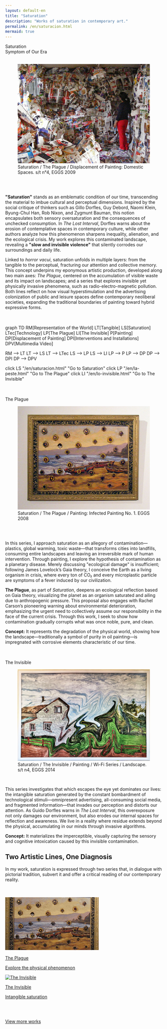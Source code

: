 ```yaml
---
layout: default-en
title: "Saturation"
description: "Works of saturation in contemporary art."
permalink: /en/saturacion.html
mermaid: true
---
```


<div class="titulo">Saturation</div>
<div class="subtitulo">Symptom of Our Era</div>
<br>

<figure class="imagen-con-caption">
  <img src="/assets/img/la-saturacion-cocina-cubierta-086.jpg" alt="Saturation – Manifestation of Excess" loading="lazy">
  <figcaption>Saturation / The Plague / Displacement of Painting: Domestic Spaces. s/t n°4, EGGS 2009</figcaption>
</figure>
<br><br>
<div class="parrafo"> 
  <p> 
    <strong>"Saturation"</strong> stands as an emblematic condition of our time, transcending the material to imbue cultural and perceptual dimensions. Inspired by the social critique of thinkers such as Gillo Dorfles, Guy Debord, Naomi Klein, Byung-Chul Han, Rob Nixon, and Zygmunt Bauman, this notion encapsulates both sensory oversaturation and the consequences of unchecked consumption. In <em>The Lost Interval</em>, Dorfles warns about the erosion of contemplative spaces in contemporary culture, while other authors analyze how this phenomenon sharpens inequality, alienation, and the ecological crisis. My work explores this contaminated landscape, revealing a <strong>"slow and invisible violence"</strong> that silently corrodes our surroundings and daily life.
  </p>
  <p>
    Linked to <em>horror vacui</em>, saturation unfolds in multiple layers: from the tangible to the perceptual, fracturing our attention and collective memory. This concept underpins my eponymous artistic production, developed along two main axes: <em>The Plague</em>, centered on the accumulation of visible waste and its impact on landscapes; and a series that explores invisible yet physically invasive phenomena, such as radio-electro-magnetic pollution. Both lines reflect on how visual hyperstimulation and the advertising colonization of public and leisure spaces define contemporary neoliberal societies, expanding the traditional boundaries of painting toward hybrid expressive forms.
  </p> 
</div>
<br><br>
<div class="mermaid">
graph TD
  RM[Representation of the World]
  LT[Tangible]
  LS[Saturation]
  LTec[Technology]
  LP[The Plague]
  LI[The Invisible]
  P[Painting]
  DP[Displacement of Painting]
  DPI[Interventions and Installations]
  DPV[Multimedia Video]

  RM --> LT
  LT --> LS
  LT --> LTec
  LS --> LP
  LS --> LI
  LP --> P
  LP --> DP
  DP --> DPI
  DP --> DPV

  click LS "/en/saturacion.html" "Go to Saturation"
  click LP "/en/la-peste.html" "Go to The Plague"
  click LI "/en/lo-invisible.html" "Go to The Invisible"
</div>
<br>
<br>
<div class="subtitulo">The Plague</div>
<figure class="imagen-con-caption">
  <img src="/assets/img/la-peste---pintura01.jpg" alt="Saturation – The Plague" loading="lazy">
  <figcaption>Saturation / The Plague / Painting: Infected Painting No. 1. EGGS 2008</figcaption>
</figure>
<br><br>

<div class="parrafo">
  <p>
    In this series, I approach saturation as an allegory of contamination—plastics, global warming, toxic waste—that transforms cities into landfills, consuming entire landscapes and leaving an irreversible mark of human intervention. Through painting, I explore the hypothesis of contamination as a planetary disease. Merely discussing "ecological damage" is insufficient; following James Lovelock’s Gaia theory, I conceive the Earth as a living organism in crisis, where every ton of CO₂ and every microplastic particle are symptoms of a fever induced by our civilization.
  </p>
  <p>
    <strong>The Plague</strong>, as part of <em>Saturation</em>, deepens an ecological reflection based on Gaia theory, visualizing the planet as an organism saturated and ailing due to anthropogenic pressure. This proposal also engages with Rachel Carson’s pioneering warning about environmental deterioration, emphasizing the urgent need to collectively assume our responsibility in the face of the current crisis. Through this work, I seek to show how contamination gradually corrupts what was once noble, pure, and clean.
  </p>
  <p>
    <strong>Concept:</strong> It represents the degradation of the physical world, showing how the landscape—traditionally a symbol of purity in oil painting—is impregnated with corrosive elements characteristic of our time.
  </p>
</div>
<br><br>
<div class="subtitulo">The Invisible</div>
<figure class="imagen-con-caption">
  <img src="/assets/img/lo-invisible-pintura-04.jpg" alt="Saturation – The Invisible" loading="lazy">
  <figcaption>Saturation / The Invisible / Painting / Wi-Fi Series / Landscape. s/t n4, EGGS 2014</figcaption>
</figure>
<br>

<div class="parrafo">
  <p>
    This series investigates that which escapes the eye yet dominates our lives: the intangible saturation generated by the constant bombardment of technological stimuli—omnipresent advertising, all-consuming social media, and fragmented information—that invades our perception and distorts our attention. As Guido Dorfles warns in <em>The Lost Interval</em>, this overexposure not only damages our environment, but also erodes our internal spaces for reflection and awareness. We live in a reality where residue extends beyond the physical, accumulating in our minds through invasive algorithms.
  </p>
  <p>
    <strong>Concept:</strong> It materializes the imperceptible, visually capturing the sensory and cognitive intoxication caused by this invisible contamination.
  </p>
</div>


<h2 class="parrafo">Two Artistic Lines, One Diagnosis</h2>

<div class="parrafo">
  <p>
    In my work, saturation is expressed through two series that, in dialogue with pictorial tradition, subvert it and offer a critical reading of our contemporary reality.
  </p>
</div>
<br><br>
<div class="button-container">
  <a href="/en/la-peste.html" class="fancy-button">
    <div class="button-content">
      <img src="/assets/img/boton-saturacion-la-peste.gif" alt="The Plague" loading="lazy">
      <p class="title">The Plague</p>
      <p class="subtitle">Explore the physical phenomenon</p>
    </div>
  </a>
  <a href="/en/lo-invisible.html" class="fancy-button">
    <div class="button-content">
      <img src="/assets/img/boton-saturacion-lo-invisible.gif" alt="The Invisible" loading="lazy">
      <p class="title">The Invisible</p>
      <p class="subtitle">Intangible saturation</p>
    </div>
  </a>
</div>
<br><br>

<a href="/en/obras.html" class="enlace">View more works</a>
